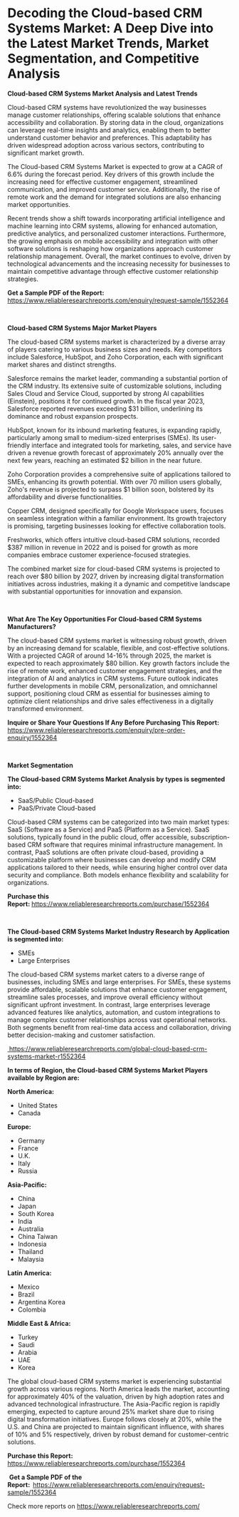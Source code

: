 <p><h1>Decoding the Cloud-based CRM Systems Market: A Deep Dive into the Latest Market Trends, Market Segmentation, and Competitive Analysis</h1></p><p><strong>Cloud-based CRM Systems Market Analysis and Latest Trends</strong></p>
<p><p>Cloud-based CRM systems have revolutionized the way businesses manage customer relationships, offering scalable solutions that enhance accessibility and collaboration. By storing data in the cloud, organizations can leverage real-time insights and analytics, enabling them to better understand customer behavior and preferences. This adaptability has driven widespread adoption across various sectors, contributing to significant market growth.</p><p>The Cloud-based CRM Systems Market is expected to grow at a CAGR of 6.6% during the forecast period. Key drivers of this growth include the increasing need for effective customer engagement, streamlined communication, and improved customer service. Additionally, the rise of remote work and the demand for integrated solutions are also enhancing market opportunities.</p><p>Recent trends show a shift towards incorporating artificial intelligence and machine learning into CRM systems, allowing for enhanced automation, predictive analytics, and personalized customer interactions. Furthermore, the growing emphasis on mobile accessibility and integration with other software solutions is reshaping how organizations approach customer relationship management. Overall, the market continues to evolve, driven by technological advancements and the increasing necessity for businesses to maintain competitive advantage through effective customer relationship strategies.</p></p>
<p><strong>Get a Sample PDF of the Report:&nbsp;</strong> <a href="https://www.reliableresearchreports.com/enquiry/request-sample/1552364?utm_campaign=3061&utm_medium=2&utm_source=Github&utm_content=ia&utm_term=11032025&utm_id=cloud-based-crm-systems">https://www.reliableresearchreports.com/enquiry/request-sample/1552364</a></p>
<p>&nbsp;</p>
<p><strong>Cloud-based CRM Systems Major Market Players</strong></p>
<p><p>The cloud-based CRM systems market is characterized by a diverse array of players catering to various business sizes and needs. Key competitors include Salesforce, HubSpot, and Zoho Corporation, each with significant market shares and distinct strengths. </p><p>Salesforce remains the market leader, commanding a substantial portion of the CRM industry. Its extensive suite of customizable solutions, including Sales Cloud and Service Cloud, supported by strong AI capabilities (Einstein), positions it for continued growth. In the fiscal year 2023, Salesforce reported revenues exceeding $31 billion, underlining its dominance and robust expansion prospects.</p><p>HubSpot, known for its inbound marketing features, is expanding rapidly, particularly among small to medium-sized enterprises (SMEs). Its user-friendly interface and integrated tools for marketing, sales, and service have driven a revenue growth forecast of approximately 20% annually over the next few years, reaching an estimated $2 billion in the near future.</p><p>Zoho Corporation provides a comprehensive suite of applications tailored to SMEs, enhancing its growth potential. With over 70 million users globally, Zoho's revenue is projected to surpass $1 billion soon, bolstered by its affordability and diverse functionalities.</p><p>Copper CRM, designed specifically for Google Workspace users, focuses on seamless integration within a familiar environment. Its growth trajectory is promising, targeting businesses looking for effective collaboration tools.</p><p>Freshworks, which offers intuitive cloud-based CRM solutions, recorded $387 million in revenue in 2022 and is poised for growth as more companies embrace customer experience-focused strategies.</p><p>The combined market size for cloud-based CRM systems is projected to reach over $80 billion by 2027, driven by increasing digital transformation initiatives across industries, making it a dynamic and competitive landscape with substantial opportunities for innovation and expansion.</p></p>
<p>&nbsp;</p>
<p><strong>What Are The Key Opportunities For Cloud-based CRM Systems Manufacturers?</strong></p>
<p><p>The cloud-based CRM systems market is witnessing robust growth, driven by an increasing demand for scalable, flexible, and cost-effective solutions. With a projected CAGR of around 14-16% through 2025, the market is expected to reach approximately $80 billion. Key growth factors include the rise of remote work, enhanced customer engagement strategies, and the integration of AI and analytics in CRM systems. Future outlook indicates further developments in mobile CRM, personalization, and omnichannel support, positioning cloud CRM as essential for businesses aiming to optimize client relationships and drive sales effectiveness in a digitally transformed environment.</p></p>
<p><strong>Inquire or Share Your Questions If Any Before Purchasing This Report:</strong> <a href="https://www.reliableresearchreports.com/enquiry/pre-order-enquiry/1552364?utm_campaign=3061&utm_medium=2&utm_source=Github&utm_content=ia&utm_term=11032025&utm_id=cloud-based-crm-systems">https://www.reliableresearchreports.com/enquiry/pre-order-enquiry/1552364</a></p>
<p>&nbsp;</p>
<p><strong>Market Segmentation</strong></p>
<p><strong>The Cloud-based CRM Systems Market Analysis by types is segmented into:</strong></p>
<p><ul><li>SaaS/Public Cloud-based</li><li>PaaS/Private Cloud-based</li></ul></p>
<p><p>Cloud-based CRM systems can be categorized into two main market types: SaaS (Software as a Service) and PaaS (Platform as a Service). SaaS solutions, typically found in the public cloud, offer accessible, subscription-based CRM software that requires minimal infrastructure management. In contrast, PaaS solutions are often private cloud-based, providing a customizable platform where businesses can develop and modify CRM applications tailored to their needs, while ensuring higher control over data security and compliance. Both models enhance flexibility and scalability for organizations.</p></p>
<p><strong>Purchase this Report:&nbsp;</strong><a href="https://www.reliableresearchreports.com/purchase/1552364?utm_campaign=3061&utm_medium=2&utm_source=Github&utm_content=ia&utm_term=11032025&utm_id=cloud-based-crm-systems">https://www.reliableresearchreports.com/purchase/1552364</a></p>
<p>&nbsp;</p>
<p><strong>The Cloud-based CRM Systems Market Industry Research by Application is segmented into:</strong></p>
<p><ul><li>SMEs</li><li>Large Enterprises</li></ul></p>
<p><p>The cloud-based CRM systems market caters to a diverse range of businesses, including SMEs and large enterprises. For SMEs, these systems provide affordable, scalable solutions that enhance customer engagement, streamline sales processes, and improve overall efficiency without significant upfront investment. In contrast, large enterprises leverage advanced features like analytics, automation, and custom integrations to manage complex customer relationships across vast operational networks. Both segments benefit from real-time data access and collaboration, driving better decision-making and customer satisfaction.</p></p>
<p><a href="https://www.reliableresearchreports.com/global-cloud-based-crm-systems-market-r1552364?utm_campaign=3061&utm_medium=2&utm_source=Github&utm_content=ia&utm_term=11032025&utm_id=cloud-based-crm-systems">&nbsp;https://www.reliableresearchreports.com/global-cloud-based-crm-systems-market-r1552364</a></p>
<p><strong>In terms of Region, the Cloud-based CRM Systems Market Players available by Region are:</strong></p>
<p>
    <p> <strong> North America: </strong>
        <ul>
            <li>United States</li>
            <li>Canada</li>
        </ul>
        </p> 
    <p> <strong> Europe: </strong>
        <ul>
            <li>Germany</li>
            <li>France</li>
            <li>U.K.</li>
            <li>Italy</li>
            <li>Russia</li>
        </ul>
        </p> 
    <p> <strong> Asia-Pacific: </strong>
        <ul>
            <li>China</li>
            <li>Japan</li>
            <li>South Korea</li>
            <li>India</li>
            <li>Australia</li>
            <li>China Taiwan</li>
            <li>Indonesia</li>
            <li>Thailand</li>
            <li>Malaysia</li>
        </ul>
        </p> 
    <p> <strong> Latin America: </strong>
        <ul>
            <li>Mexico</li>
            <li>Brazil</li>
            <li>Argentina Korea</li>
            <li>Colombia</li>
        </ul>
        </p> 
    <p> <strong> Middle East & Africa: </strong>
        <ul>
            <li>Turkey</li>
            <li>Saudi</li>
            <li>Arabia</li>
            <li>UAE</li>
            <li>Korea</li>
        </ul>
    </p>
    </p>
<p><p>The global cloud-based CRM systems market is experiencing substantial growth across various regions. North America leads the market, accounting for approximately 40% of the valuation, driven by high adoption rates and advanced technological infrastructure. The Asia-Pacific region is rapidly emerging, expected to capture around 25% market share due to rising digital transformation initiatives. Europe follows closely at 20%, while the U.S. and China are projected to maintain significant influence, with shares of 10% and 5% respectively, driven by robust demand for customer-centric solutions.</p></p>
<p><strong>Purchase this Report: </strong><a href="https://www.reliableresearchreports.com/purchase/1552364?utm_campaign=3061&utm_medium=2&utm_source=Github&utm_content=ia&utm_term=11032025&utm_id=cloud-based-crm-systems">https://www.reliableresearchreports.com/purchase/1552364</a></p>
<p>&nbsp;<strong>Get a Sample PDF of the Report:&nbsp;&nbsp;</strong><a href="https://www.reliableresearchreports.com/enquiry/request-sample/1552364?utm_campaign=3061&utm_medium=2&utm_source=Github&utm_content=ia&utm_term=11032025&utm_id=cloud-based-crm-systems">https://www.reliableresearchreports.com/enquiry/request-sample/1552364</a></p>
<p><strong></strong></p>
<p>Check more reports on <a href="https://www.reliableresearchreports.com/?utm_campaign=3061&utm_medium=2&utm_source=Github&utm_content=ia&utm_term=11032025&utm_id=cloud-based-crm-systems">https://www.reliableresearchreports.com/</a></p>